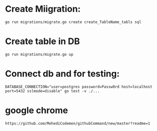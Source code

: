 # Create Miigration:
~~~
go run migrations/migrate.go create create_TableName_tabls sql
~~~
# Create table in DB
~~~
go run migrations/migrate.go up
~~~
# Connect db and for testing:
~~~
DATABASE_CONNECTION="user=postgres password=Passw0rd host=localhost port=5432 sslmode=disable" go test -v ./...
~~~
# google chrome
~~~
https://github.com/MehediCodemen/githubCommand/new/master?readme=1
~~~

